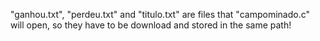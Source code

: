 "ganhou.txt", "perdeu.txt" and "titulo.txt" are files that "campominado.c" will open, so they have to be download and stored in the same path!
